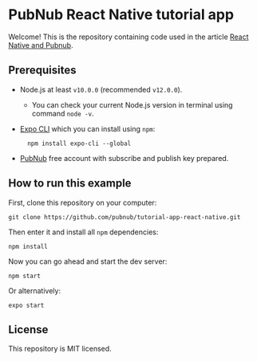 # PubNub React Native tutorial app

Welcome! This is the repository containing code used in the article [React Native and Pubnub](#).

## Prerequisites

- Node.js at least `v10.0.0` (recommended `v12.0.0`).
  - You can check your current Node.js version in terminal using command `node -v`.
- [Expo CLI](https://expo.io/) which you can install using `npm`:

        npm install expo-cli --global

- [PubNub](https://pubnub.com) free account with subscribe and publish key prepared.

## How to run this example

First, clone this repository on your computer:

    git clone https://github.com/pubnub/tutorial-app-react-native.git

Then enter it and install all `npm` dependencies:

    npm install

Now you can go ahead and start the dev server:

    npm start

Or alternatively:

    expo start

## License

This repository is MIT licensed.
